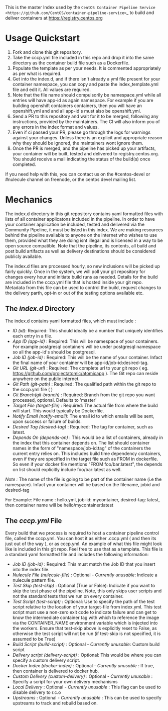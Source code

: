 This is the master Index used by the `CentOS Container Pipeline Service <https://github.com/CentOS/container-pipeline-service>`_ to build and deliver containers at https://registry.centos.org

# Usage Quickstart

1. Fork and clone this git repository.
2. Take the cccp.yml file included in this repo and drop it into the same directory as the container build file such as a Dockerfile.
3. Populate the template as per your needs. It is commented appropriately as per what is required.
4. Get into the index.d, and if there isn't already a yml file present for your container namespace, you can copy and paste the index_template.yml file and edit it. All values are required.
5. Note that the file name should compulsorily be namespace.yml while all entries will have app-id as again namespace. For example if you are building openshift containers containers, then you will have an openshift.yml and and all app-id's must also be openshift.yml.
6. Send a PR to this repository and wait for it to be merged, following any instructions, provided by the maintainers. The CI will also inform you of any errors in the index format and values.
7. Even if ci passed your PR, please go through the logs for warnings against your changes. Unless there is an explicit and appropriate reason why they should be ignored, the maintainers wont ignore them.
8. Once the PR is merged, and the pipeline has picked up your artifacts, your container will be built, tested and delivered to registry.centos.org. You should receive a mail indicating the status of the build(s) once completed.

If you need help with this, you can contact us on the #centos-devel or #nulecule channel on freenode, or the centos devel mailing list.

# Mechanics

The index.d directory in this git repository contains yaml formatted files with lists of all container applicatons included in the pipeline. In order to have your container application be included, tested and delivered via the Community Pipeline, it must be listed in this index. We are making resources behind the pipeline available to anyone on the internet who wishes to use them, provided what they are doing isnt illegal and is licensed in a way to be open source compatible. Note that the pipeline, its contents, all build and post build artifacts as well as delivery destinations should be considered publicly available.

The index.d files are processed hourly, so new inclusions will be picked up fairly quickly. Once in the system, we will poll your git repository for changes every hour and initiate build runs as needed. Details for the build are included in the cccp.yml file that is hosted inside your git repo. Metadata from this file can be used to control the build, request changes to the delivery parth, opt-in or out of the testing options available etc.

## The *index.d* Directory

The index.d contains yaml formatted files, which must include :

- *ID (id)*: Required: This should ideally be a number that uniquely identifies each entry in a file.
- *App ID (app-id)* : Required: This will be namespace of your containers. For example postgresql containers will be under postgresql namespace so all the app-id's should be postgresql. 
- *Job ID (job-id)* : Required: This will be the name of your container. Infact the final name of your container will be app-id/job-id:desired-tag.
- *Git URL (git-url)* : Required: The complete url to your git repo ( eg. https://github.com/projectatomic/atomicapp ). The Git repo can reside anywhere on the public internet. 
- *Git Path (git-path)* : Required: The qualified path within the git repo to the cccp.yml file ( )
- *Git Branch(git-branch)* : Required: Branch from the git repo you want processed, optional. Defaults to 'master'
- *Target File (target-file)* : Required: The actual file from where the build will start. This would typically be Dockerfile.
- *Notify Email (notify-email)*: The email id to which emails will be sent, upon success or failure of builds.
- *Desired Tag (desired-tag)* : Required: The tag for container, such as latest.
- *Depends On (depends-on)* : This would be a list of containers, already in the index that this container depends on. The list should container names in the form of "namespace/job-id:tag" of the containers the current entry relies on. This includes build time dependency containers, even if they are specified in the target file such as FROM in dockerfile. So even if your docker file mentions "FROM foo/bar:latest", the depends on list should explicitly include foo/bar:latest as well.

*Note :* The name of the file is going to be part of the container name (i.e the namespace). Infact your container will be based on the filename, jobid and desired-tag

For Example: File name :  hello.yml, job-id: mycontainer, desired-tag: latest, then container name will be hello/mycontainer:latest

## The *cccp.yml* File

Every build that we process is required to host a container pipeline control file, called the cccp.yml. You can host it as either .cccp.yml ( and then its just out of the way ), or as cccp.yml. An example of what this file might look like is included in this git repo. Feel free to use that as a template. This file is a standard yaml formatted file and includes the following information:

- *Job ID (job-id)* : Required: This must match the Job ID that you insert into the index file.
- *Nulecule File (nulecule-file)* : Optional - *Currently unusable*: Indicate a nulecule pattern file.
- *Test Skip (test-skip)* : Optional (True or False): Indicate if you want to skip the test phase of the pipeline. Note, this only skips user scripts and not the standard tests that we run on every container.
- *Test Script (test-script)* : Optional: Use to specify the path of the test script relative to the location of your target-file from index.yml. This test script must use a non-zero exit code to indicate failure and can get to know the intermediate container tag with which to reference the image via the CONTAINER_NAME environment variable which is injected into the workers. Ensure that test-skip above is explicitly reset to False, as otherwise the test script will not be run (if test-skip is not specified, it is assumed to be True)
- *Build Script (build-script)* : Optional - *Currently unusable*: Custom build script
- *Delivery script (delivery-script)* : Optional: This would be where you can specify a custom delivery script.
- *Docker Index (docker-index)* : Optional - *Currently unusable* : If true, then container is delivered to docker hub.
- *Custom Delivery (custom-delivery)* : Optional - *Currently unusable* : Specify a script for your own delivery mechanisms
- *Local Delivery* : Optional - *Currently unusable* : This flag can be used to disable delivery to r.c.o
- *Upstreams* : Optional - *Currently unusable* : This can be used to specify upstreams to track and rebuild based on.
